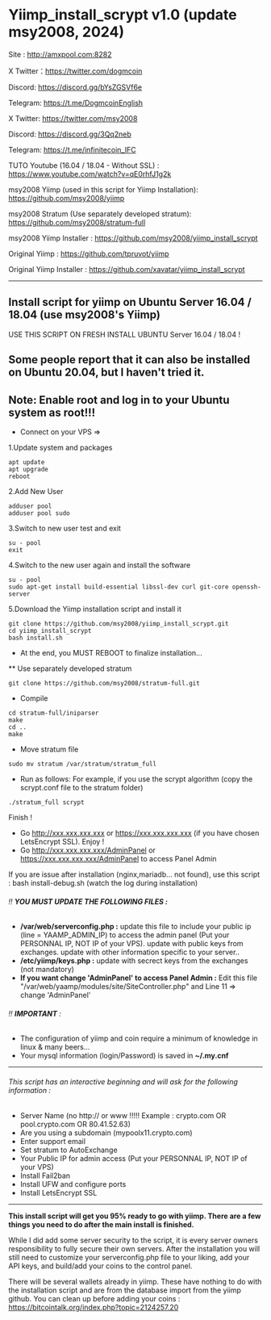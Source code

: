 # Yiimp_install_scrypt v1.0 (update msy2008, 2024)

Site : http://amxpool.com:8282

X Twitter：https://twitter.com/dogmcoin

Discord: https://discord.gg/bYsZGSVf6e

Telegram: https://t.me/DogmcoinEnglish

X Twitter: https://twitter.com/msy2008

Discord: https://discord.gg/3Qq2neb

Telegram: https://t.me/infinitecoin_IFC

TUTO Youtube (16.04 / 18.04 - Without SSL) : https://www.youtube.com/watch?v=qE0rhfJ1g2k

msy2008 Yiimp (used in this script for Yiimp Installation): https://github.com/msy2008/yiimp

msy2008 Stratum (Use separately developed stratum): https://github.com/msy2008/stratum-full

msy2008 Yiimp Installer : https://github.com/msy2008/yiimp_install_scrypt

Original Yiimp : https://github.com/tpruvot/yiimp

Original Yiimp Installer : https://github.com/xavatar/yiimp_install_scrypt


***********************************

## Install script for yiimp on Ubuntu Server 16.04 / 18.04 (use msy2008's Yiimp)

USE THIS SCRIPT ON FRESH INSTALL UBUNTU Server 16.04 / 18.04 !

## Some people report that it can also be installed on Ubuntu 20.04, but I haven't tried it.
## Note: Enable root and log in to your Ubuntu system as root!!!

* Connect on your VPS =>

1.Update system and packages
```
apt update
apt upgrade
reboot
```
2.Add New User
```
adduser pool
adduser pool sudo
```
3.Switch to new user test and exit
```
su - pool
exit
```
4.Switch to the new user again and install the software
```
su - pool
sudo apt-get install build-essential libssl-dev curl git-core openssh-server
```
5.Download the Yiimp installation script and install it
```
git clone https://github.com/msy2008/yiimp_install_scrypt.git
cd yiimp_install_scrypt
bash install.sh
```
- At the end, you MUST REBOOT to finalize installation...

** Use separately developed stratum
```
git clone https://github.com/msy2008/stratum-full.git
```

* Compile
```
cd stratum-full/iniparser
make
cd ..
make
```

* Move stratum file 
```
sudo mv stratum /var/stratum/stratum_full
```

* Run as follows: For example, if you use the scrypt algorithm (copy the scrypt.conf file to the stratum folder)
```
./stratum_full scrypt
```

Finish !
- Go http://xxx.xxx.xxx.xxx or https://xxx.xxx.xxx.xxx (if you have chosen LetsEncrypt SSL). Enjoy !
- Go http://xxx.xxx.xxx.xxx/AdminPanel or https://xxx.xxx.xxx.xxx/AdminPanel to access Panel Admin

If you are issue after installation (nginx,mariadb... not found), use this script : bash install-debug.sh (watch the log during installation)

###### :bangbang: **YOU MUST UPDATE THE FOLLOWING FILES :**

- **/var/web/serverconfig.php :** update this file to include your public ip (line = YAAMP_ADMIN_IP) to access the admin panel (Put your PERSONNAL IP, NOT IP of your VPS). update with public keys from exchanges. update with other information specific to your server..
- **/etc/yiimp/keys.php :** update with secrect keys from the exchanges (not mandatory)
- **If you want change 'AdminPanel' to access Panel Admin :** Edit this file "/var/web/yaamp/modules/site/SiteController.php" and Line 11 => change 'AdminPanel'

###### :bangbang: **IMPORTANT** :

- The configuration of yiimp and coin require a minimum of knowledge in linux & many beers...
- Your mysql information (login/Password) is saved in **~/.my.cnf**

***********************************

###### This script has an interactive beginning and will ask for the following information :

- Server Name (no http:// or www !!!!! Example : crypto.com OR pool.crypto.com OR 80.41.52.63)
- Are you using a subdomain (mypoolx11.crypto.com)
- Enter support email
- Set stratum to AutoExchange
- Your Public IP for admin access (Put your PERSONNAL IP, NOT IP of your VPS)
- Install Fail2ban
- Install UFW and configure ports
- Install LetsEncrypt SSL

***********************************

**This install script will get you 95% ready to go with yiimp. There are a few things you need to do after the main install is finished.**

While I did add some server security to the script, it is every server owners responsibility to fully secure their own servers. After the installation you will still need to customize your serverconfig.php file to your liking, add your API keys, and build/add your coins to the control panel. 

There will be several wallets already in yiimp. These have nothing to do with the installation script and are from the database import from the yiimp github. 
You can clean up before adding your coins : https://bitcointalk.org/index.php?topic=2124257.20
